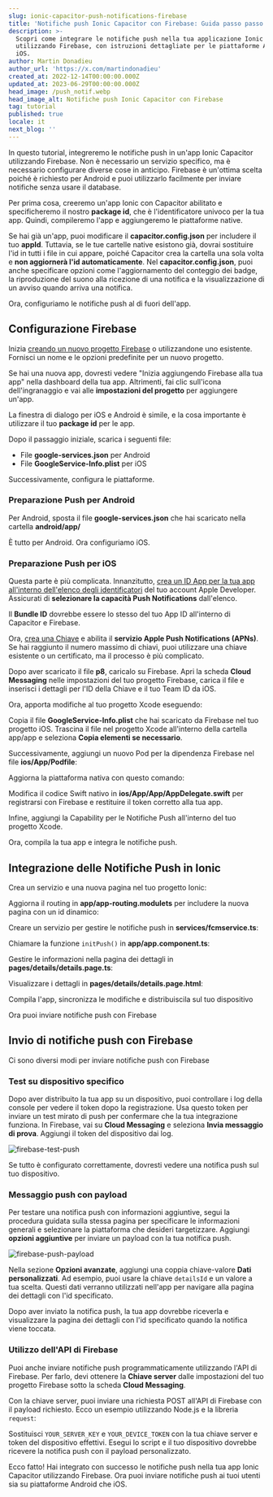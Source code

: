 ```yaml
---
slug: ionic-capacitor-push-notifications-firebase
title: 'Notifiche push Ionic Capacitor con Firebase: Guida passo passo'
description: >-
  Scopri come integrare le notifiche push nella tua applicazione Ionic Capacitor
  utilizzando Firebase, con istruzioni dettagliate per le piattaforme Android e
  iOS.
author: Martin Donadieu
author_url: 'https://x.com/martindonadieu'
created_at: 2022-12-14T00:00:00.000Z
updated_at: 2023-06-29T00:00:00.000Z
head_image: /push_notif.webp
head_image_alt: Notifiche push Ionic Capacitor con Firebase
tag: tutorial
published: true
locale: it
next_blog: ''
---
```


In questo tutorial, integreremo le notifiche push in un'app Ionic Capacitor utilizzando Firebase. Non è necessario un servizio specifico, ma è necessario configurare diverse cose in anticipo. Firebase è un'ottima scelta poiché è richiesto per Android e puoi utilizzarlo facilmente per inviare notifiche senza usare il database.

Per prima cosa, creeremo un'app Ionic con Capacitor abilitato e specificheremo il nostro **package id**, che è l'identificatore univoco per la tua app. Quindi, compileremo l'app e aggiungeremo le piattaforme native.

Se hai già un'app, puoi modificare il **capacitor.config.json** per includere il tuo **appId**. Tuttavia, se le tue cartelle native esistono già, dovrai sostituire l'id in tutti i file in cui appare, poiché Capacitor crea la cartella una sola volta e **non aggiornerà l'id automaticamente**. Nel **capacitor.config.json**, puoi anche specificare opzioni come l'aggiornamento del conteggio dei badge, la riproduzione del suono alla ricezione di una notifica e la visualizzazione di un avviso quando arriva una notifica.

Ora, configuriamo le notifiche push al di fuori dell'app.

## Configurazione Firebase

Inizia [creando un nuovo progetto Firebase](https://firebase.google.com/) o utilizzandone uno esistente. Fornisci un nome e le opzioni predefinite per un nuovo progetto.

Se hai una nuova app, dovresti vedere "Inizia aggiungendo Firebase alla tua app" nella dashboard della tua app. Altrimenti, fai clic sull'icona dell'ingranaggio e vai alle **impostazioni del progetto** per aggiungere un'app.

La finestra di dialogo per iOS e Android è simile, e la cosa importante è utilizzare il tuo **package id** per le app.

Dopo il passaggio iniziale, scarica i seguenti file:

- File **google-services.json** per Android
- File **GoogleService-Info.plist** per iOS

Successivamente, configura le piattaforme.

### Preparazione Push per Android

Per Android, sposta il file **google-services.json** che hai scaricato nella cartella **android/app/**

È tutto per Android. Ora configuriamo iOS.

### Preparazione Push per iOS

Questa parte è più complicata. Innanzitutto, [crea un ID App per la tua app all'interno dell'elenco degli identificatori](https://developer.apple.com/account/resources/identifiers/list/) del tuo account Apple Developer. Assicurati di **selezionare la capacità Push Notifications** dall'elenco.

Il **Bundle ID** dovrebbe essere lo stesso del tuo App ID all'interno di Capacitor e Firebase.

Ora, [crea una Chiave](https://developer.apple.com/account/resources/authkeys/list/) e abilita il **servizio Apple Push Notifications (APNs)**. Se hai raggiunto il numero massimo di chiavi, puoi utilizzare una chiave esistente o un certificato, ma il processo è più complicato.

Dopo aver scaricato il file **p8**, caricalo su Firebase. Apri la scheda **Cloud Messaging** nelle impostazioni del tuo progetto Firebase, carica il file e inserisci i dettagli per l'ID della Chiave e il tuo Team ID da iOS.

Ora, apporta modifiche al tuo progetto Xcode eseguendo:

Copia il file **GoogleService-Info.plist** che hai scaricato da Firebase nel tuo progetto iOS. Trascina il file nel progetto Xcode all'interno della cartella app/app e seleziona **Copia elementi se necessario**.

Successivamente, aggiungi un nuovo Pod per la dipendenza Firebase nel file **ios/App/Podfile**:

Aggiorna la piattaforma nativa con questo comando:

Modifica il codice Swift nativo in **ios/App/App/AppDelegate.swift** per registrarsi con Firebase e restituire il token corretto alla tua app.

Infine, aggiungi la Capability per le Notifiche Push all'interno del tuo progetto Xcode.

Ora, compila la tua app e integra le notifiche push.

## Integrazione delle Notifiche Push in Ionic

Crea un servizio e una nuova pagina nel tuo progetto Ionic:

Aggiorna il routing in **app/app-routing.modulets** per includere la nuova pagina con un id dinamico:

Creare un servizio per gestire le notifiche push in **services/fcmservice.ts**:

Chiamare la funzione `initPush()` in **app/app.component.ts**:

Gestire le informazioni nella pagina dei dettagli in **pages/details/details.page.ts**:

Visualizzare i dettagli in **pages/details/details.page.html**:

Compila l'app, sincronizza le modifiche e distribuiscila sul tuo dispositivo

Ora puoi inviare notifiche push con Firebase

## Invio di notifiche push con Firebase

Ci sono diversi modi per inviare notifiche push con Firebase

### Test su dispositivo specifico

Dopo aver distribuito la tua app su un dispositivo, puoi controllare i log della console per vedere il token dopo la registrazione. Usa questo token per inviare un test mirato di push per confermare che la tua integrazione funziona. In Firebase, vai su **Cloud Messaging** e seleziona **Invia messaggio di prova**. Aggiungi il token del dispositivo dai log.

![firebase-test-push](/firebase-test-push.webp)

Se tutto è configurato correttamente, dovresti vedere una notifica push sul tuo dispositivo.

### Messaggio push con payload

Per testare una notifica push con informazioni aggiuntive, segui la procedura guidata sulla stessa pagina per specificare le informazioni generali e selezionare la piattaforma che desideri targetizzare. Aggiungi **opzioni aggiuntive** per inviare un payload con la tua notifica push.

![firebase-push-payload](/firebase-push-payload.webp)

Nella sezione **Opzioni avanzate**, aggiungi una coppia chiave-valore **Dati personalizzati**. Ad esempio, puoi usare la chiave `detailsId` e un valore a tua scelta. Questi dati verranno utilizzati nell'app per navigare alla pagina dei dettagli con l'id specificato.

Dopo aver inviato la notifica push, la tua app dovrebbe riceverla e visualizzare la pagina dei dettagli con l'id specificato quando la notifica viene toccata.

### Utilizzo dell'API di Firebase

Puoi anche inviare notifiche push programmaticamente utilizzando l'API di Firebase. Per farlo, devi ottenere la **Chiave server** dalle impostazioni del tuo progetto Firebase sotto la scheda **Cloud Messaging**.

Con la chiave server, puoi inviare una richiesta POST all'API di Firebase con il payload richiesto. Ecco un esempio utilizzando Node.js e la libreria `request`:

Sostituisci `YOUR_SERVER_KEY` e `YOUR_DEVICE_TOKEN` con la tua chiave server e token del dispositivo effettivi. Esegui lo script e il tuo dispositivo dovrebbe ricevere la notifica push con il payload personalizzato.

Ecco fatto! Hai integrato con successo le notifiche push nella tua app Ionic Capacitor utilizzando Firebase. Ora puoi inviare notifiche push ai tuoi utenti sia su piattaforme Android che iOS.